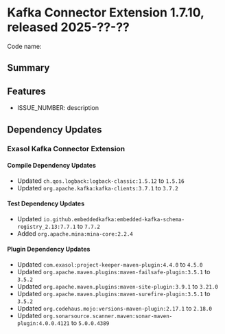 # Kafka Connector Extension 1.7.10, released 2025-??-??

Code name:

## Summary

## Features

* ISSUE_NUMBER: description

## Dependency Updates

### Exasol Kafka Connector Extension

#### Compile Dependency Updates

* Updated `ch.qos.logback:logback-classic:1.5.12` to `1.5.16`
* Updated `org.apache.kafka:kafka-clients:3.7.1` to `3.7.2`

#### Test Dependency Updates

* Updated `io.github.embeddedkafka:embedded-kafka-schema-registry_2.13:7.7.1` to `7.7.2`
* Added `org.apache.mina:mina-core:2.2.4`

#### Plugin Dependency Updates

* Updated `com.exasol:project-keeper-maven-plugin:4.4.0` to `4.5.0`
* Updated `org.apache.maven.plugins:maven-failsafe-plugin:3.5.1` to `3.5.2`
* Updated `org.apache.maven.plugins:maven-site-plugin:3.9.1` to `3.21.0`
* Updated `org.apache.maven.plugins:maven-surefire-plugin:3.5.1` to `3.5.2`
* Updated `org.codehaus.mojo:versions-maven-plugin:2.17.1` to `2.18.0`
* Updated `org.sonarsource.scanner.maven:sonar-maven-plugin:4.0.0.4121` to `5.0.0.4389`

